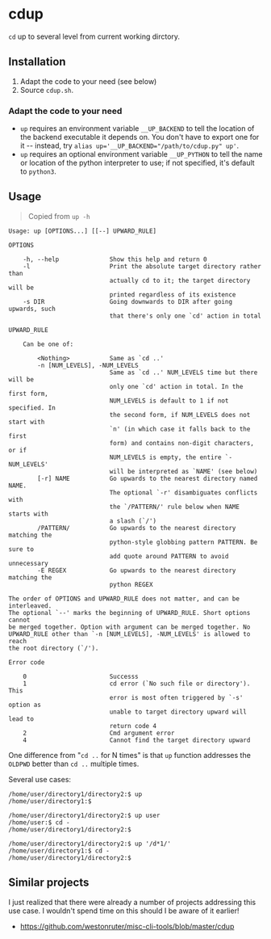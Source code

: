 # cdup

`cd` up to several level from current working dirctory.


## Installation

1. Adapt the code to your need (see below)
2. Source `cdup.sh`.

### Adapt the code to your need

- `up` requires an environment variable `__UP_BACKEND` to tell the location
  of the backend executable it depends on. You don't have to export one for
  it -- instead, try `alias up='__UP_BACKEND="/path/to/cdup.py" up'`.
- `up` requires an optional environment variable `__UP_PYTHON` to tell the
  name or location of the python interpreter to use; if not specified, it's
  default to `python3`.


## Usage

> Copied from `up -h`

```plain
Usage: up [OPTIONS...] [[--] UPWARD_RULE]

OPTIONS

    -h, --help              Show this help and return 0
    -l                      Print the absolute target directory rather than
                            actually cd to it; the target directory will be
                            printed regardless of its existence
    -s DIR                  Going downwards to DIR after going upwards, such
                            that there's only one `cd' action in total

UPWARD_RULE

    Can be one of:

        <Nothing>           Same as `cd ..'
        -n [NUM_LEVELS], -NUM_LEVELS
                            Same as `cd ..' NUM_LEVELS time but there will be
                            only one `cd' action in total. In the first form,
                            NUM_LEVELS is default to 1 if not specified. In
                            the second form, if NUM_LEVELS does not start with
                            `n' (in which case it falls back to the first
                            form) and contains non-digit characters, or if
                            NUM_LEVELS is empty, the entire `-NUM_LEVELS'
                            will be interpreted as `NAME' (see below)
        [-r] NAME           Go upwards to the nearest directory named NAME.
                            The optional `-r' disambiguates conflicts with
                            the `/PATTERN/' rule below when NAME starts with
                            a slash (`/')
        /PATTERN/           Go upwards to the nearest directory matching the
                            python-style globbing pattern PATTERN. Be sure to
                            add quote around PATTERN to avoid unnecessary
        -E REGEX            Go upwards to the nearest directory matching the
                            python REGEX

The order of OPTIONS and UPWARD_RULE does not matter, and can be interleaved.
The optional `--' marks the beginning of UPWARD_RULE. Short options cannot
be merged together. Option with argument can be merged together. No
UPWARD_RULE other than `-n [NUM_LEVELS], -NUM_LEVELS' is allowed to reach
the root directory (`/').

Error code

    0                       Successs
    1                       cd error (`No such file or directory'). This
                            error is most often triggered by `-s' option as
                            unable to target directory upward will lead to
                            return code 4
    2                       Cmd argument error
    4                       Cannot find the target directory upward
```

One difference from "`cd ..` for N times" is that `up` function addresses the `OLDPWD` better than `cd ..` multiple times.

Several use cases:

	/home/user/directory1/directory2:$ up
	/home/user/directory1:$ 

	/home/user/directory1/directory2:$ up user
	/home/user:$ cd -
	/home/user/directory1/directory2:$ 

	/home/user/directory1/directory2:$ up '/d*1/'
	/home/user/directory1:$ cd -
	/home/user/directory1/directory2:$ 


## Similar projects

I just realized that there were already a number of projects addressing this use case.
I wouldn't spend time on this should I be aware of it earlier!

- https://github.com/westonruter/misc-cli-tools/blob/master/cdup
